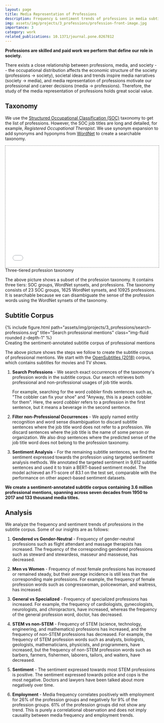 ```yaml
---
layout: page
title: Media Representation of Professions
description: Frequency & sentiment trends of professions in media subtitles
img: assets/img/projects/3_professions/profession-front-image.jpg
importance: 3
category: work
related_publications: 10.1371/journal.pone.0267812
---
```


**Professions are skilled and paid work we perform that define our role in society.**

There exists a close relationship between professions, media, and society -- 
the occupational distribution affects the economic structure of the society (professions <span>&rarr;</span> society),
societal ideas and trends inspire media narratives (society <span>&rarr;</span> media),
and media representation of professions motivate our professional and career decisions 
(media <span>&rarr;</span> professions).
Therefore, the study of the media representation of professions holds great social value.

## Taxonomy

We use the [Structured Occupational Classification (SOC)](https://www.bls.gov/soc/2018/home.htm) taxonomy to get
the list of professions.
However, the SOC job titles are long and detailed, for example, *Registered Occupational Therapist*.
We use synonym expansion to add synonyms and hyponyms from [WordNet](https://wordnet.princeton.edu/) to create a
searchable taxonomy.

<div class="l-page">
  <iframe src="{{ '/assets/d3/profession_taxonomy.html' | relative_url }}" frameborder='0' scrolling='no' 
  height="400px" width="100%" style="border: 1px dashed grey;"></iframe>
</div>
<div class="caption">
    Three-tiered profession taxonomy
</div>

The above picture shows a subset of the profession taxonomy.
It contains three tiers: SOC groups, WordNet synsets, and professions.
The taxonomy consists of 23 SOC groups, 1625 WordNet synsets, and 10925 professions.
It is searchable because we can disambiguate the sense of the profession words using the WordNet synsets of
the taxonomy.

## Subtitle Corpus

<div class="row">
    <div class="col-sm mt-3 mt-md-0">
        {% include figure.html path="assets/img/projects/3_professions/search-professions.svg" 
        title="Search professional mentions" 
        class="img-fluid rounded z-depth-1" %}
    </div>
</div>
<div class="caption">
    Creating the sentiment-annotated subtitle corpus of professional mentions
</div>

The above picture shows the steps we follow to create the subtitle corpus of professional mentions.
We start with the [OpenSubtitles (2018)](https://opus.nlpl.eu/OpenSubtitles-v2018.php) corpus, which contains subtitles
for movies and TV shows.

1.  **Search Professions** -
    We search exact occurrences of the taxonomy's profession words in the subtitle corpus.
    Our search retrieves both professional and non-professional usages of job title words.
    
    For example, searching for the word *cobbler* finds sentences such as, "The cobbler can fix your shoe" and
    "Anyway, this is a peach cobbler for them".
    Here, the word *cobbler* refers to a profession in the first sentence, but it means a beverage in the second
    sentence.

2.  **Filter non-Professional Occurrences** -
    We apply named entity recognition and word sense disambiguation to discard subtitle sentences where the job title
    word does not refer to a profession.
    We discard sentences where the job title is the name of some person or organization.
    We also drop sentences where the predicted sense of the job title word does not belong to the profession taxonomy.

3.  **Sentiment Analysis** -
    For the remaining subtitle sentences, we find the sentiment expressed towards the profession using targeted
    sentiment analysis methods.
    We annotated the targeted sentiment in 9,612 subtitle sentences and used it to train a BERT-based sentiment model.
    The model achieved an F1-score of 83.1 on the test set, comparable with the performance on other aspect-based
    sentiment datasets.

**We create a sentiment-annotated subtitle corpus containing 3.6 million professional mentions, spanning across
seven decades from 1950 to 2017 and 133 thousand media titles.**

## Analysis

We analyze the frequency and sentiment trends of professions in the subtitle corpus.
Some of our insights are as follows:

1.  **Gendered vs Gender-Neutral** -
    Frequency of gender-neutral professions such as flight attendant and massage therapists has increased.
    The frequency of the corresponding gendered professions such as steward and stewardess, masseur and masseuse, has
    decreased.

2.  **Men vs Women** -
    Frequency of most female professions has increased or remained steady, but their average incidence is still less 
    than the corresponding male professions.
    For example, the frequency of female profession words such as congresswoman, policewoman, and waitress, has 
    increased.

3.  **General vs Specialized** -
    Frequency of specialized professions has increased.
    For example, the frequency of cardiologists, gynecologists, neurologists, and chiropractors, have increased, 
    whereas the frequency of the general profession word, doctor, has decreased.

4.  **STEM vs non-STEM** -
    Frequency of STEM (science, technology, engineering, and mathematics) professions has increased, and the frequency
    of non-STEM professions has decreased.
    For example, the frequency of STEM profession words such as analysts, biologists, geologists, mathematicians,
    physicists, and programmers, have increased, but the frequency of non-STEM profession words such as barbers,
    farmers, fishermen, laborers, tailors, and waiters, have decreased.

5.  **Sentiment** -
    The sentiment expressed towards most STEM professions is positive.
    The sentiment expressed towards police and cops is the most negative.
    Doctors and lawyers have been talked about more negatively over time.

6.  **Employment** -
    Media frequency correlates positively with employment for 26% of the profession groups and negatively for 
    9% of the profession groups.
    61% of the profession groups did not show any trend.
    This is purely a correlational observation and does not imply causality between media frequency and employment 
    trends.